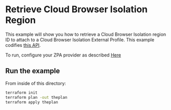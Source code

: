 # Retrieve Cloud Browser Isolation Region

This example will show you how to retrieve a Cloud Browser Isolation region ID to attach to a Cloud Browser Isolation External Profile.
This example codifies [this API](https://config.private.zscaler.com/swagger-ui.html#/cbi-profile-controller).

To run, configure your ZPA provider as described [Here](https://github.com/zscaler/terraform-provider-zpa/blob/master/docs/index.html.markdown)

## Run the example

From inside of this directory:

```bash
terraform init
terraform plan -out theplan
terraform apply theplan
```
